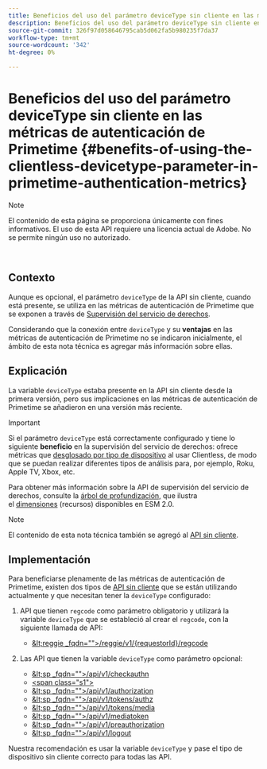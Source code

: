 ```yaml
---
title: Beneficios del uso del parámetro deviceType sin cliente en las métricas de autenticación de Primetime
description: Beneficios del uso del parámetro deviceType sin cliente en las métricas de autenticación de Primetime
source-git-commit: 326f97d058646795cab5d062fa5b980235f7da37
workflow-type: tm+mt
source-wordcount: '342'
ht-degree: 0%

---
```



# Beneficios del uso del parámetro deviceType sin cliente en las métricas de autenticación de Primetime {#benefits-of-using-the-clientless-devicetype-parameter-in-primetime-authentication-metrics}

>[!NOTE]
>
>El contenido de esta página se proporciona únicamente con fines informativos. El uso de esta API requiere una licencia actual de Adobe. No se permite ningún uso no autorizado.

</br>

## Contexto

Aunque es opcional, el parámetro `deviceType` de la API sin cliente, cuando está presente, se utiliza en las métricas de autenticación de Primetime que se exponen a través de [Supervisión del servicio de derechos](/help/authentication/entitlement-service-monitoring-overview.md).

Considerando que la conexión entre `deviceType` y su **ventajas** en las métricas de autenticación de Primetime no se indicaron inicialmente, el ámbito de esta nota técnica es agregar más información sobre ellas.

## Explicación

La variable `deviceType` estaba presente en la API sin cliente desde la primera versión, pero sus implicaciones en las métricas de autenticación de Primetime se añadieron en una versión más reciente.



>[!IMPORTANT]
>
>Si el parámetro `deviceType` está correctamente configurado y tiene lo siguiente **beneficio** en la supervisión del servicio de derechos: ofrece métricas que [desglosado por tipo de dispositivo](/help/authentication/entitlement-service-monitoring-overview.md#clientless_device_type) al usar Clientless, de modo que se puedan realizar diferentes tipos de análisis para, por ejemplo, Roku, Apple TV, Xbox, etc.


Para obtener más información sobre la API de supervisión del servicio de derechos, consulte la [árbol de profundización,](/help/authentication/entitlement-service-monitoring-api.md#drill-down_tree) que ilustra el [dimensiones](/help/authentication/entitlement-service-monitoring-overview.md#esm_dimensions) (recursos) disponibles en ESM 2.0.

>[!NOTE]
>
>El contenido de esta nota técnica también se agregó al [API sin cliente](#clientless_device_type).




## Implementación

Para beneficiarse plenamente de las métricas de autenticación de Primetime, existen dos tipos de [API sin cliente](#web_srvs_summary) que se están utilizando actualmente y que necesitan tener la `deviceType` configurado:

1. API que tienen `regcode` como parámetro obligatorio y utilizará la variable `deviceType` que se estableció al crear el `regcode`, con la siguiente llamada de API:
   - [\&lt;reggie _fqdn=&quot;&quot;>/reggie/v1/{requestorId}/regcode](#reg_serv)

1. Las API que tienen la variable `deviceType` como parámetro opcional:
   - [\&lt;sp _fqdn=&quot;&quot;>/api/v1/checkauthn](#check_authn_token)
   - [&lt;span class=&quot;s1&quot;>](#retrieve_authn_token)
   - [\&lt;sp _fqdn=&quot;&quot;>/api/v1/authorization](#init_authz)
   - [\&lt;sp _fqdn=&quot;&quot;>/api/v1/tokens/authz](#retrieve_authz_token)
   - [\&lt;sp _fqdn=&quot;&quot;>/api/v1/tokens/media](#short_media)
   - [\&lt;sp _fqdn=&quot;&quot;>/api/v1/mediatoken](#short_media)
   - [\&lt;sp _fqdn=&quot;&quot;>/api/v1/preauthorization](#PreAuthZ_Resources)
   - [\&lt;sp _fqdn=&quot;&quot;>/api/v1/logout](#init_logout)

Nuestra recomendación es usar la variable `deviceType` y pase el tipo de dispositivo sin cliente correcto para todas las API.


